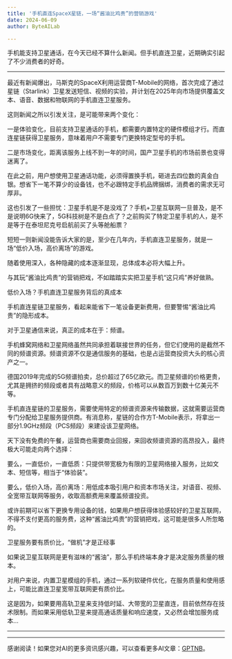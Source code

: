 ```yaml
---
title: '手机直连SpaceX星链，一场“酱油比鸡贵”的营销游戏'
date: 2024-06-09
author: ByteAILab

---
```


手机能支持卫星通话，在今天已经不算什么新闻。但手机直连卫星，近期确实引起了不少消费者的好奇。

---


最近有新闻爆出，马斯克的SpaceX利用运营商T-Mobile的网络，首次完成了通过星链（Starlink）卫星发送短信、视频的实验，并计划在2025年向市场提供覆盖文本、语音、数据和物联网的手机直连卫星服务。

这则新闻之所以引发关注，是可能带来两个变化：

一是体验变化，目前支持卫星通话的手机，都需要内置特定的硬件模组才行。而直连星链获得卫星服务，意味着用户不需要专门更换特定型号的手机。

二是市场变化，距离该服务上线不到一年的时间，国产卫星手机的市场前景也变得迷离了。

在此之前，用户想使用卫星通话功能，必须得置换手机，砸进去四位数的真金白银。想省下一笔不算少的设备钱，也不必跟特定手机品牌捆绑，消费者的需求无可厚非。

这也引发了一些担忧：卫星手机是不是没戏了？手机+卫星互联网一旦普及，是不是说明6G快来了，5G科技树是不是白点了？之前购买了特定卫星手机的人，是不是等于在泰坦尼克号启航前买了头等舱船票？

短短一则新闻没能告诉大家的是，至少在几年内，手机直连卫星服务，就是一场“低价入场，高价离场”的游戏。

随着使用深入，各种隐藏的成本逐渐显现，总体成本必将大幅上升。

与其玩“酱油比鸡贵”的营销把戏，不如踏踏实实把卫星手机“这只鸡”养好做熟。

低价入场？手机直连卫星服务背后的真成本

手机直连星链卫星服务，看起来能省下一笔设备更新费用，但要警惕“酱油比鸡贵”的隐形成本。

对于卫星通信来说，真正的成本在于：频谱。

手机蜂窝网络和卫星网络虽然共同承担着联接世界的任务，但它们使用的是截然不同的频谱资源。频谱资源不仅是通信服务的基础，也是占运营商投资大头的核心资产之一。

德国2019年完成的5G频谱拍卖，总价超过了65亿欧元。而卫星频谱的价格更贵，尤其是拥挤的频段或者具有战略意义的频段，价格可以从数百万到数十亿美元不等。

手机直连星链的卫星服务，需要使用特定的频谱资源来传输数据，这就需要运营商专门分配给卫星服务提供商。有消息称，星链的合作方T-Mobile表示，将拿出一部分1.9GHz频段（PCS频段）来建设该卫星网络。

天下没有免费的午餐，运营商也需要商业回报，来回收频谱资源的高昂投入，最终极大可能走向两个选择：

要么，一直低价，一直低质：只提供带宽极为有限的卫星网络接入服务，比如文本、短信等，相当于“体验装”。

要么，低价入场，高价离场：用低成本吸引用户和资本市场关注，对语音、视频、全宽带互联网等服务，收取高额费用来覆盖频谱投资。

或许前期可以省下更换专用设备的钱，如果用户想获得体验感较好的卫星互联网，不得不支付更高的服务费，这种“酱油比鸡贵”的营销把戏，这可能是很多人所忽略的。

卫星服务要有质价比，“做机”才是正经事

如果说卫星互联网是更有滋味的“酱油”，那么手机终端本身才是决定服务质量的根本。

对用户来说，内置卫星模组的手机，通过一系列软硬件优化，在服务质量和使用感上，可能比直连卫星宽带互联网更有质价比。

这是因为，如果要用高轨卫星来支持低时延、大带宽的卫星直连，目前依然存在技术限制。而如果采用低轨卫星来提高通话质量和响应速度，又必然会增加服务成本...

---
---
感谢阅读！如果您对AI的更多资讯感兴趣，可以查看更多AI文章：[GPTNB](https://gptnb.com)。